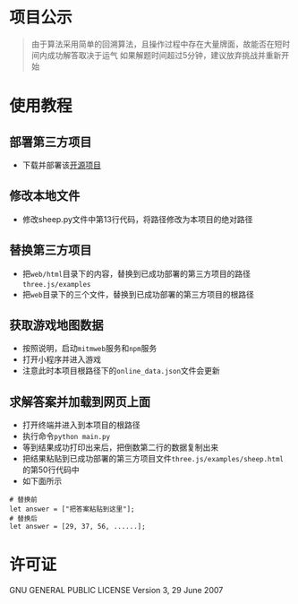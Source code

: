 # 项目公示
> 由于算法采用简单的回溯算法，且操作过程中存在大量牌面，故能否在短时间内成功解答取决于运气
> 如果解题时间超过5分钟，建议放弃挑战并重新开始

# 使用教程
## 部署第三方项目
- 下载并部署该[开源项目](https://github.com/BugMaker888/sheep)

## 修改本地文件
- 修改sheep.py文件中第13行代码，将路径修改为本项目的绝对路径

## 替换第三方项目
- 把`web/html`目录下的内容，替换到已成功部署的第三方项目的路径`three.js/examples`
- 把`web`目录下的三个文件，替换到已成功部署的第三方项目的根路径

## 获取游戏地图数据
- 按照说明，启动`mitmweb`服务和`npm`服务
- 打开小程序并进入游戏
- 注意此时本项目根路径下的`online_data.json`文件会更新

## 求解答案并加载到网页上面
- 打开终端并进入到本项目的根路径
- 执行命令`python main.py`
- 等到结果成功打印出来后，把倒数第二行的数据复制出来
- 把结果粘贴到已成功部署的第三方项目文件`three.js/examples/sheep.html`的第50行代码中
- 如下面所示
```text
# 替换前
let answer = ["把答案粘贴到这里"];
# 替换后
let answer = [29, 37, 56, ......];
```

# 许可证
GNU GENERAL PUBLIC LICENSE Version 3, 29 June 2007
